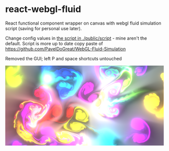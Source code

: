 # react-webgl-fluid

React functional component wrapper on canvas with webgl fluid simulation script (saving for personal use later).

Change config values in [the script in ./public/script](./public/script) - mine aren't the default. Script is more up to date copy paste of https://github.com/PavelDoGreat/WebGL-Fluid-Simulation

Removed the GUI; left P and space shortcuts untouched

![img](img.png)
